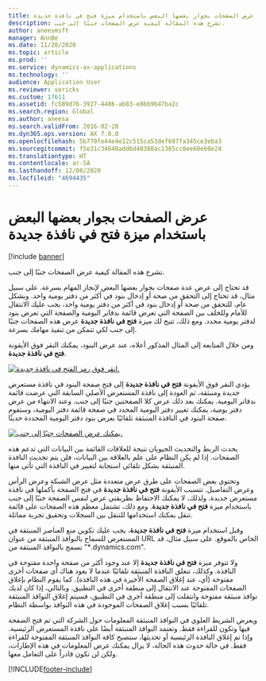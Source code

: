 ```yaml
---
title: عرض الصفحات بجوار بعضها البعض باستخدام ميزة فتح في نافذة جديدة
description: تشرح هذه المقالة كيفية عرض الصفحات جنبًا إلى جنب.
author: aneesmsft
manager: AnnBe
ms.date: 11/20/2020
ms.topic: article
ms.prod: ''
ms.service: dynamics-ax-applications
ms.technology: ''
audience: Application User
ms.reviewer: sericks
ms.custom: 17611
ms.assetid: fc589d76-3927-4486-ab83-e86b9b47ba2c
ms.search.region: Global
ms.author: aneesa
ms.search.validFrom: 2016-02-28
ms.dyn365.ops.version: AX 7.0.0
ms.openlocfilehash: 5b770fe44e4e12c515ca53def697fa345ce3eba3
ms.sourcegitcommit: f5e31c34640add6d40308ac1365cc0ee60e60e24
ms.translationtype: HT
ms.contentlocale: ar-SA
ms.lasthandoff: 12/08/2020
ms.locfileid: "4694435"
---
```

# <a name="show-pages-side-by-side-using-the-open-in-new-window-feature"></a>عرض الصفحات بجوار بعضها البعض باستخدام ميزة فتح في نافذة جديدة

[!include [banner](../includes/banner.md)]

تشرح هذه المقالة كيفية عرض الصفحات جنبًا إلى جنب.

قد تحتاج إلى عرض عدة صفحات بجوار بعضها البعض لإنجاز المهام بسرعة. على سبيل مثال، قد تحتاج إلى التحقق من صحة أو إدخال بنود في أكثر من دفتر يومية واحد. وبشكل عام، للتحقق من صحة أو إدخال بنود في أكثر من دفتر يومية واحد، يجب عليك الانتقال للأمام وللخلف بين الصفحة التي تعرض قائمة بدفاتر اليومية والصفحة التي تعرض بنود لدفتر يومية محدد. ومع ذلك، تتيح لك ميزة **فتح في نافذة جديدة** عرض هذه الصفحات جنبًا إلى جنب لكي تتمكن من تنفيذ مهامك بسرعة.

ومن خلال المتابعة إلى المثال المذكور أعلاه، عند عرض البنود، يمكنك النقر فوق الأيقونة **فتح في نافذة جديدة**.

[![انقر فوق رمز الفتح في نافذة جديدة.](./media/open-in-new-window-icon.png)](./media/open-in-new-window-icon.png)

يؤدي النقر فوق الأيقونة **فتح في نافذة جديدة** إلى فتح صفحة البنود في نافذة مستعرض جديدة ومنبثقة، ثم العودة إلى نافذة المستعرض الأصلي السابقة التي عرضت قائمة بدفاتر اليومية. يمكنك بعد ذلك عرض كلا الصفحتين جنبًا إلى جنب. وعند الانتهاء من عرض دفتر يومية، يمكنك تغيير دفتر اليومية المحدد في صفحة قائمة دفتر اليومية، وستقوم صفحة البنود في النافذة المنبثقة تلقائيًا بعرض بنود دفتر اليومية المحددة حديثًا.

[![يمكنك عرض الصفحات جنبًا إلى جنب.](./media/pages-show-side-by-side.png)](./media/pages-show-side-by-side.png)

يحدث الربط والتحديث الحيويان نتيجة للعلاقات القائمة بين البيانات التي تدعم هذه الصفحات. إذا لم يكن النظام على علم بالعلاقة بين البيانات، فلن يتم تحديث النافذة المنبثقة بشكل تلقائي استجابة لتغيير في النافذة التي تأتي منها.

وتحتوي بعض الصفحات على طرق عرض متعددة مثل عرض الشبكة وعرض الرأس وعرض التفاصيل. تتسبب الأيقونة **فتح في نافذة جديدة** في فتح الصفحة بأكملها في نافذة مستعرض جديدة. ولذلك، لا يمكنك الاحتفاظ بطريقتي عرض لنفس الصفحة جنبًا إلى جنب باستخدام ميزة **فتح في نافذة جديدة**. ومع ذلك، تشتمل معظم هذه الصفحات على قائمة تنقل يمكنك استخدامها للتنقل بين السجلات وتحقيق تجربة مماثلة.

وقبل استخدام ميزة **فتح في نافذة جديدة**، يجب عليك تكوين منع العناصر المنبثقة في المستعرض للسماح بالنوافذ المنبثقة من عنوان URL الخاص بالموقع. على سبيل مثال، قد تسمح بالنوافذ المنبثقة من "\*.dynamics.com".

ولا تتوفر ميزة **فتح في نافذة جديدة** إلا عند وجود أكثر من صفحة واحدة مفتوحة في النافذة. وكذلك، تنغلق النافذة المنبثقة تلقائيًا عندما لا يعود هناك أي صفحات أخرى مفتوحة (أي، عند إغلاق الصفحة الأخيرة في هذه النافذة). كما يقوم النظام بإغلاق الصفحات المفتوحة عند الانتقال إلى منطقة أخرى في التطبيق. وبالتالي، إذا كان لديك نوافذ منبثقة مفتوحة وانتقلت إلى منطقة أخرى في التطبيق، فسيتم إغلاق النوافذ المنبثقة تلقائيًا بسبب إغلاق الصفحات الموجودة في هذه النوافذ بواسطة النظام.

ويعرض الشريط العلوي في النوافذ المنبثقة المعلومات حول الشركة التي تم فتح الصفحة فيها وتكون للقراءة فقط. وتعتمد النوافذ المنبثقة أيضًا على نافذة المستعرض الرئيسية. وإذا تم إغلاق النافذة الرئيسية أو تحديثها، ستصبح كافة النوافذ المنبثقة المفتوحة للقراءة فقط. في حالة حدوث هذه الحالة، لا يزال يمكنك عرض المعلومات في هذه الإطارات، ولكن لن تكون قادراً على التعامل معها.


[!INCLUDE[footer-include](../../../includes/footer-banner.md)]